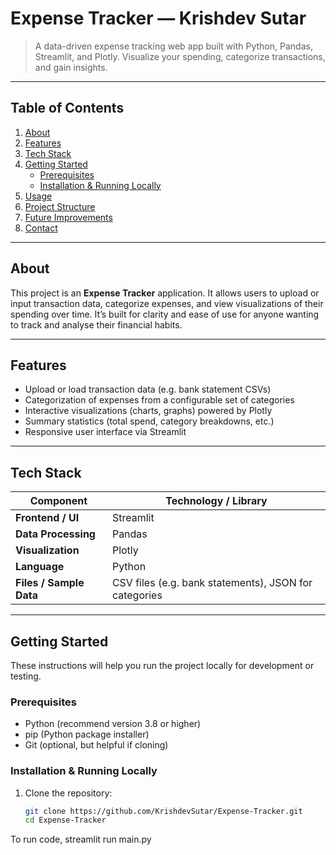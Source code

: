 # Expense Tracker — Krishdev Sutar

> A data-driven expense tracking web app built with Python, Pandas, Streamlit, and Plotly. Visualize your spending, categorize transactions, and gain insights.

---

## Table of Contents

1. [About](#about)  
2. [Features](#features)  
3. [Tech Stack](#tech-stack)  
4. [Getting Started](#getting-started)  
   - [Prerequisites](#prerequisites)  
   - [Installation & Running Locally](#installation--running-locally)  
5. [Usage](#usage)  
6. [Project Structure](#project-structure)  
7. [Future Improvements](#future-improvements)  
8. [Contact](#contact)

---

## About

This project is an **Expense Tracker** application. It allows users to upload or input transaction data, categorize expenses, and view visualizations of their spending over time. It’s built for clarity and ease of use for anyone wanting to track and analyse their financial habits.

---

## Features

- Upload or load transaction data (e.g. bank statement CSVs)  
- Categorization of expenses from a configurable set of categories  
- Interactive visualizations (charts, graphs) powered by Plotly  
- Summary statistics (total spend, category breakdowns, etc.)  
- Responsive user interface via Streamlit  

---

## Tech Stack

| Component | Technology / Library |
|-----------|----------------------|
| **Frontend / UI** | Streamlit |
| **Data Processing** | Pandas |
| **Visualization** | Plotly |
| **Language** | Python |
| **Files / Sample Data** | CSV files (e.g. bank statements), JSON for categories |

---

## Getting Started

These instructions will help you run the project locally for development or testing.

### Prerequisites

- Python (recommend version 3.8 or higher)  
- pip (Python package installer)  
- Git (optional, but helpful if cloning)  

### Installation & Running Locally

1. Clone the repository:  
   ```bash
   git clone https://github.com/KrishdevSutar/Expense-Tracker.git
   cd Expense-Tracker

 To run code, streamlit run main.py
